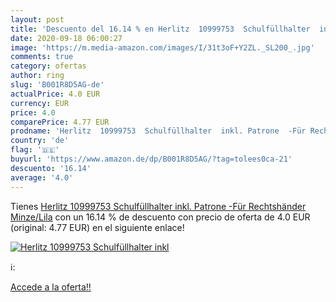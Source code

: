 ```yaml
---
layout: post
title: 'Descuento del 16.14 % en Herlitz  10999753  Schulfüllhalter  inkl'
date: 2020-09-18 06:00:27
image: 'https://m.media-amazon.com/images/I/31t3oF+Y2ZL._SL200_.jpg'
comments: true
category: ofertas
author: ring
slug: 'B001R8D5AG-de'
actualPrice: 4.0 EUR
currency: EUR
price: 4.0
comparePrice: 4.77 EUR
prodname: 'Herlitz  10999753  Schulfüllhalter  inkl. Patrone  -Für Rechtshänder  Minze/Lila'
country: 'de'
flag: '🇩🇪'
buyurl: 'https://www.amazon.de/dp/B001R8D5AG/?tag=tolees0ca-21'
descuento: '16.14'
average: '4.0'
---
```


Tienes [Herlitz  10999753  Schulfüllhalter  inkl. Patrone  -Für Rechtshänder  Minze/Lila](https://www.amazon.de/dp/B001R8D5AG/?tag=tolees0ca-21) con un 16.14 % de descuento con precio de oferta de 4.0 EUR (original: 4.77 EUR) en el siguiente enlace!

[![Herlitz  10999753  Schulfüllhalter  inkl](https://m.media-amazon.com/images/I/31t3oF+Y2ZL._SL200_.jpg)](https://www.amazon.de/dp/B001R8D5AG/?tag=tolees0ca-21)

ℹ️:


[Accede a la oferta!!](https://www.amazon.de/dp/B001R8D5AG/?tag=tolees0ca-21)
